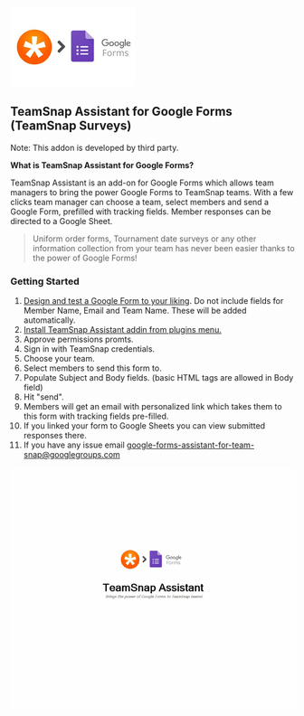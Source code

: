 ![Screenshot](https://github.com/unclepaul84/google-forms-assistant-for-team-snap/raw/master/teamsnap.jpg)

## TeamSnap Assistant for Google Forms (TeamSnap Surveys) 

Note: This addon is developed by third party.

**What is TeamSnap Assistant for Google Forms?**

TeamSnap Assistant is an add-on for Google Forms which allows team managers to bring the power Google Forms to TeamSnap teams. With a few clicks team manager can choose a team, select members and send a Google Form, prefilled with tracking fields. Member responses can be directed to a Google Sheet.

>Uniform order forms, Tournament date surveys or any other information collection from your team has never been easier thanks to the power of Google Forms!


### Getting Started
1. [Design and test a Google Form to your liking](https://gsuite.google.com/learning-center/products/forms/get-started/#!/). Do not include fields for Member Name, Email and Team Name. These will be added automatically.
2. [Install TeamSnap Assistant addin from plugins menu.](https://chrome.google.com/webstore/detail/teamsnap-assistant/dfakadcngcagghdhkhplhhnimlkjhlpo?utm_source=permalink) 
3. Approve permissions promts.
4. Sign in with TeamSnap credentials.
5. Choose your team.
6. Select members to send this form to.
7. Populate Subject and Body fields. (basic HTML tags are allowed in Body field)
8. Hit "send".
9. Members will get an email with personalized link which takes them to this form with tracking fields pre-filled.
10. If you linked your form to Google Sheets you can view submitted responses there.
11. If you have any issue  email [google-forms-assistant-for-team-snap@googlegroups.com](mailto:google-forms-assistant-for-team-snap@googlegroups.com)

![Screenshot](https://github.com/unclepaul84/google-forms-assistant-for-team-snap/raw/master/tutorial.gif)

